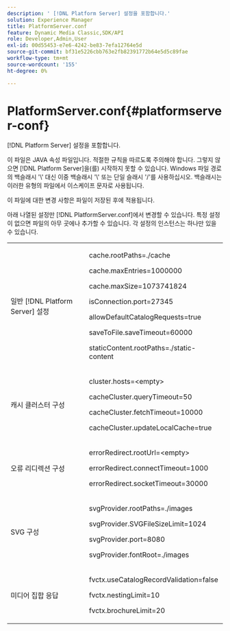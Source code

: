 ```yaml
---
description: ' [!DNL Platform Server] 설정을 포함합니다.'
solution: Experience Manager
title: PlatformServer.conf
feature: Dynamic Media Classic,SDK/API
role: Developer,Admin,User
exl-id: 00d55453-e7e6-4242-be83-7efa12764e5d
source-git-commit: bf31e5226cbb763e2fb82391772b64e5d5c89fae
workflow-type: tm+mt
source-wordcount: '155'
ht-degree: 0%

---
```


# PlatformServer.conf{#platformserver-conf}

[!DNL Platform Server] 설정을 포함합니다.

이 파일은 JAVA 속성 파일입니다. 적절한 규칙을 따르도록 주의해야 합니다. 그렇지 않으면 [!DNL Platform Server]을(를) 시작하지 못할 수 있습니다. Windows 파일 경로의 백슬래시 &#39;\\&#39; 대신 이중 백슬래시 &#39;\\&#39; 또는 단일 슬래시 &#39;/&#39;를 사용하십시오. 백슬래시는 이러한 유형의 파일에서 이스케이프 문자로 사용됩니다.

이 파일에 대한 변경 사항은 파일이 저장된 후에 적용됩니다.

아래 나열된 설정만 [!DNL PlatformServer.conf]에서 변경할 수 있습니다. 특정 설정이 없으면 파일의 아무 곳에나 추가할 수 있습니다. 각 설정의 인스턴스는 하나만 있을 수 있습니다.

<table id="simpletable_38244750F50A46E5B0077F5F860B125C"> 
 <tr class="strow"> 
  <td class="stentry"> <p>일반 [!DNL Platform Server] 설정 </p> </td> 
  <td class="stentry"> <p> <span class="codeph"> cache.rootPaths=./cache </span> </p> <p> <span class="codeph"> cache.maxEntries=1000000 </span> </p> <p> <span class="codeph"> cache.maxSize=1073741824 </span> </p> <p> <span class="codeph"> isConnection.port=27345 </span> </p> <p> <span class="codeph"> allowDefaultCatalogRequests=true </span> </p> <p> <span class="codeph"> saveToFile.saveTimeout=60000 </span> </p> <p> <span class="codeph"> staticContent.rootPaths=./static-content </span> </p> </td> 
 </tr> 
 <tr class="strow"> 
  <td class="stentry"> <p>캐시 클러스터 구성 </p> </td> 
  <td class="stentry"> <p> <span class="codeph"> cluster.hosts=&lt;empty&gt; </span> </p> <p> <span class="codeph"> cacheCluster.queryTimeout=50 </span> </p> <p> <span class="codeph"> cacheCluster.fetchTimeout=10000 </span> </p> <p> <span class="codeph"> cacheCluster.updateLocalCache=true </span> </p> </td> 
 </tr> 
 <tr class="strow"> 
  <td class="stentry"> <p>오류 리디렉션 구성 </p> </td> 
  <td class="stentry"> <p> <span class="codeph"> errorRedirect.rootUrl=&lt;empty&gt; </span> </p> <p> <span class="codeph"> errorRedirect.connectTimeout=1000 </span> </p> <p> <span class="codeph"> errorRedirect.socketTimeout=30000 </span> </p> </td> 
 </tr> 
 <tr class="strow"> 
  <td class="stentry"> <p>SVG 구성 </p> </td> 
  <td class="stentry"> <p> <span class="codeph"> svgProvider.rootPaths=./images </span> </p> <p> <span class="codeph"> svgProvider.SVGFileSizeLimit=1024 </span> </p> <p> <span class="codeph"> svgProvider.port=8080 </span> </p> <p> <span class="codeph"> svgProvider.fontRoot=./images </span> </p> </td> 
 </tr> 
 <tr class="strow"> 
  <td class="stentry"> <p>미디어 집합 응답 </p> </td> 
  <td class="stentry"> <p> <span class="codeph"> fvctx.useCatalogRecordValidation=false </span> </p> <p> <span class="codeph"> fvctx.nestingLimit=10 </span> </p> <p> <span class="codeph"> fvctx.brochureLimit=20 </span> </p> </td> 
 </tr> 
</table>
